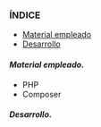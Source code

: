 ### ÍNDICE

+ [Material empleado](#id1)
+ [Desarrollo](#id2)

#### ***Material empleado***. <a name="id1"></a>

- PHP
- Composer

#### ***Desarrollo***. <a name="id2"></a>


